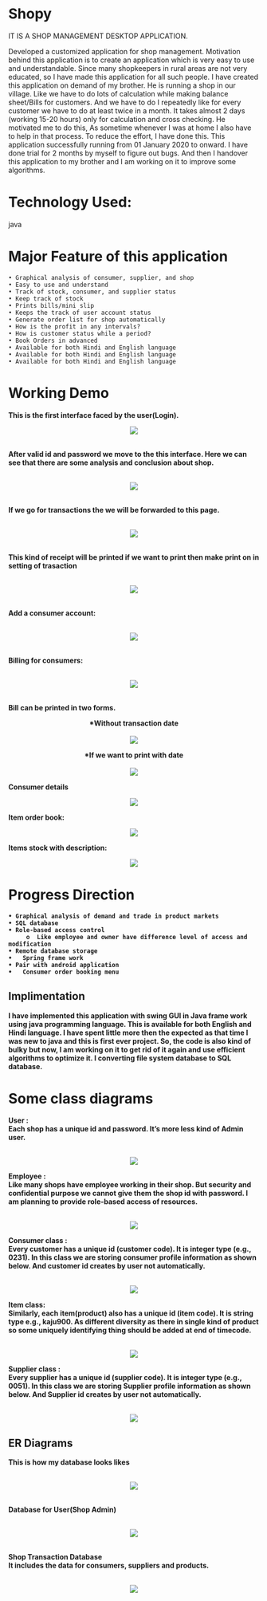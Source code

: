 # Shopy
IT IS A SHOP MANAGEMENT DESKTOP APPLICATION.

Developed a customized application for shop management. Motivation behind this application is to create an application which is very easy to use and understandable. Since many shopkeepers in rural areas are not very educated, so I have made this application for all such people.  I have created this application on demand of my brother. He is running a shop in our village. Like we have to do lots of calculation while making balance sheet/Bills for customers. And we have to do I repeatedly like for every customer we have to do at least twice in a month. It takes almost 2 days (working 15-20 hours) only for calculation and cross checking. He motivated me to do this, As sometime whenever I was at home I also have to help in that process. To reduce the effort, I have done this. This application successfully running from 01 January 2020 to onward. I have done trial for 2 months by myself to figure out bugs. And then I handover this application to my brother and I am working on it to improve some algorithms.
   
# Technology Used: 
 java

# Major Feature of this application

    • Graphical analysis of consumer, supplier, and shop
    • Easy to use and understand
    • Track of stock, consumer, and supplier status
    • Keep track of stock
    • Prints bills/mini slip    
    • Keeps the track of user account status
    • Generate order list for shop automatically    
    • How is the profit in any intervals?
    • How is customer status while a period?
    • Book Orders in advanced
    • Available for both Hindi and English language
    • Available for both Hindi and English language    
    • Available for both Hindi and English language



# Working Demo
<b>This is the first interface faced by the user(Login).<b/>
<br>
<p align="center" width="100%">
    <img  src="./Demo_Resources/user_login.png.jpg"> 
</p>
<br>
<b>After valid id and password we move to the this interface. Here we can see that there are some analysis and conclusion about shop. </b>
<br>
<p align="center" width="100%">
    <br>
    <img src="./Demo_Resources/MM.jpg"> 
</p>
<br>
 <b>If we go for transactions the we will be forwarded to this page. </b>
<br>
<p align="center" width="100%">
    <br>
    <img  src="./Demo_Resources/transaction.png.jpg"> 
</p>
<br>
<b>This kind of receipt will be printed if we want to print then make print on in setting of trasaction</b>
<br>
<p align="center" width="100%">
    <br>
    <img src="./Demo_Resources/0001_Reciept.png"> 
</p>

<br>
<b>Add a consumer account:</b>
<br>
<p align="center" width="100%">
    <br>
    <img  src="./Demo_Resources/consumer_add.jpg"> 
</p>
<br>
<b>Billing for consumers:</b>
<br>
<p align="center" width="100%">
    <br>
    <img  src="./Demo_Resources/Billing_Consumer.png"> 
</p>
<br>
<b>Bill can be printed in two forms.</b>
<br>
<p align="center" width="100%">
   *Without transaction date<br><br>
    <img  src="./Demo_Resources/0063_Bill.png"> 
</p>
<p align="center" width="100%">
   *If we want to print with date<br><br>
    <img  src="./Demo_Resources/0420_Bill.png"> 
</p>

<b>Consumer details</b>
<br>
<p align="center" width="100%">
    <img  src="./Demo_Resources/consumer_list.png"> 
</p>

<b>Item order book:</b>
<br>
<p align="center" width="100%">
    <img  src="./Demo_Resources/item_order.png"> 
</p>

<b>Items stock with description:</b>
<br>
<p align="center" width="100%">
    <img  src="./Demo_Resources/Item_stock_description.png"> 
</p>

# Progress Direction
    • Graphical analysis of demand and trade in product markets
    • SQL database
    • Role-based access control
         o	Like employee and owner have difference level of access and modification
    • Remote database storage
    •	Spring frame work
    • Pair with android application
    •	Consumer order booking menu

## Implimentation

 I have implemented this application with swing GUI in Java frame work using java programming language. This is available for both English and Hindi language. I have spent little more then the expected as that time I was new to java and this is first ever project. So, the code is also kind of bulky but now, I am working on it to get rid of it again and use efficient algorithms to optimize it. I converting file system database to SQL database.

 # Some class diagrams
 
 <b> User : </b>
 <br>
  Each shop has a unique id and password. It’s more less kind of Admin user.
  <p align="center" width="100%">
     <br>
     <img  src="./Demo_Resources/user_class.png"> 
  </p>
 
 <b> Employee : </b>
 <br>
  Like many shops have employee working in their shop. But security and confidential purpose we cannot give them the shop id with password. I am planning to provide role-based access of resources.
  <p align="center" width="100%">
     <br>
     <img  src="./Demo_Resources/employee_class.png"> 
  </p>
 
 <b> Consumer class : </b>
 <br>
  Every customer has a unique id (customer code). It is integer type (e.g., 0231). In this class we are storing consumer profile information as shown below. And customer id creates by user not automatically.
  <p align="center" width="100%">
     <br>
     <img  src="./Demo_Resources/consumer_class.png"> 
  </p>
 
 <b> Item class: </b>
 <br>
  Similarly, each item(product) also has a unique id (item code). It is string type e.g., kaju900. As different diversity as there in single kind of product so some uniquely identifying thing should be added at end of timecode.
  <p align="center" width="100%">
     <br>
     <img  src="./Demo_Resources/item_class.png"> 
  </p>
 
  <b> Supplier class : </b>
 <br>
  Every supplier has a unique id (supplier code). It is integer type (e.g., 0051). In this class we are storing Supplier profile information as shown below. And Supplier id creates by user not automatically.
  <p align="center" width="100%">
     <br>
     <img  src="./Demo_Resources/supplier_class.png"> 
  </p>
 
 ## ER Diagrams
 
 <b>This is how my database looks likes</b>
 <p align="center" width="100%">
     <br>
     <img  src="./Demo_Resources/database.png"> 
  </p>
 
 <br>
 <b> Database for User(Shop Admin)</b>
 <p align="center" width="100%">
     <br>
     <img  src="./Demo_Resources/user_database.png"> 
  </p>
 
 <br>
 <b> Shop Transaction Database</b><br> It includes the data for consumers, suppliers and products.
 <p align="center" width="100%">
     <br>
     <img  src="./Demo_Resources/CMR_PRT_ITM_database.png"> 
  </p>
